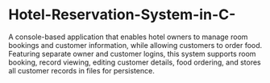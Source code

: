 # Hotel-Reservation-System-in-C-
A console-based application that enables hotel owners to manage room bookings and customer information, while allowing customers to order food. Featuring separate owner and customer logins, this system supports room booking, record viewing, editing customer details, food ordering, and stores all customer records in files for persistence.
